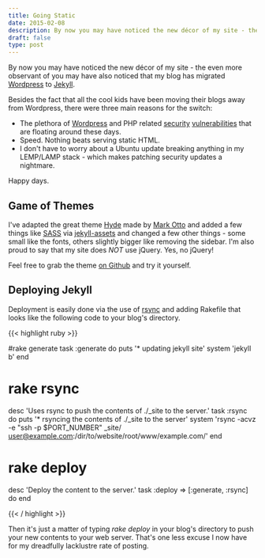 ```yaml
---
title: Going Static
date: 2015-02-08
description: By now you may have noticed the new décor of my site - the even more observant of you may have also noticed that my blog has migrated Wordpressto Jekyll.
draft: false
type: post
---
```


By now you may have noticed the new décor of my site - the even more observant of you may have also noticed that my blog has migrated [Wordpress](https://wordpress.org/) to [Jekyll](http://jekyllrb.com/).

Besides the fact that all the cool kids have been moving their blogs away from Wordpress, there were three main reasons for the switch:

- The plethora of [Wordpress](http://www.cvedetails.com/vulnerability-list/vendor_id-2337/product_id-4096/Wordpress-Wordpress.html) and PHP related [security](http://blog.sucuri.net/2014/05/vulnerability-found-in-the-all-in-one-seo-pack-wordpress-plugin.html) [vulnerabilities](http://blog.sucuri.net/2015/01/critical-ghost-vulnerability-released.html) that are floating around these days.
- Speed. Nothing beats serving static HTML.
- I don't have to worry about a Ubuntu update breaking anything in my LEMP/LAMP stack - which makes patching security updates a nightmare.

Happy days.

## Game of Themes

I've adapted the great theme [Hyde](http://hyde.getpoole.com/) made by [Mark Otto](https://twitter.com/mdo) and added a few things like [SASS](http://sass-lang.com/) via [jekyll-assets](https://github.com/ixti/jekyll-assets) and changed a few other things - some small like the fonts, others slightly bigger like removing the sidebar. I'm also proud to say that my site does *NOT* use jQuery. Yes, no jQuery!

Feel free to grab the theme [on Github](https://github.com/aidenhaak/aidenhaak.com) and try it yourself.

## Deploying Jekyll

Deployment is easily done via the use of [rsync](http://en.wikipedia.org/wiki/Rsync) and adding Rakefile that looks like the following code to your blog's directory.

{{< highlight ruby >}}

#rake generate
task :generate do
puts '* updating jekyll site'
system 'jekyll b'
end

# rake rsync
desc 'Uses rsync to push the contents of ./_site to the server.'
task :rsync do
puts '* rsyncing the contents of ./_site to the server'
system 'rsync -acvz -e "ssh -p $PORT_NUMBER" _site/ user@example.com:/dir/to/website/root/www/example.com/'
end

# rake deploy
desc 'Deploy the content to the server.'
task :deploy => [:generate, :rsync] do
end

{{< / highlight >}}

Then it's just a matter of typing *rake deploy* in your blog's directory to push your new contents to your web server. That's one less excuse I now have for my dreadfully lacklustre rate of posting. 
